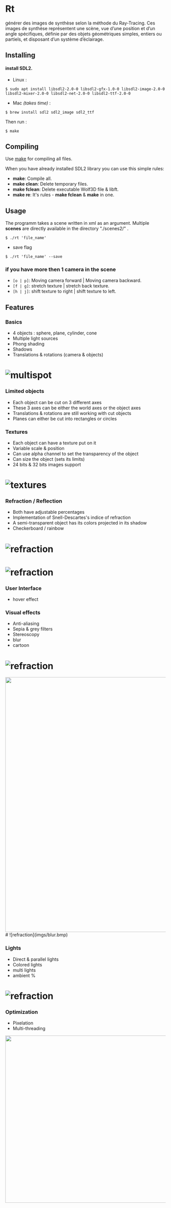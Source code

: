 # Rt
générer des images de synthèse selon la méthode du Ray-Tracing. Ces images de synthèse représentent une scène, vue d’une position et d’un angle spécifiques, définie par des objets géométriques simples, entiers ou partiels, et disposant d’un système d’éclairage.

## Installing
####  install SDL2.<br>
- Linux :
```
$ sudo apt install libsdl2-2.0-0 libsdl2-gfx-1.0-0 libsdl2-image-2.0-0 libsdl2-mixer-2.0-0 libsdl2-net-2.0-0 libsdl2-ttf-2.0-0
```
- Mac _(takes time)_ :
```
$ brew install sdl2 sdl2_image sdl2_ttf
```
Then run :
```
$ make
```
## Compiling

Use [make](https://en.wikipedia.org/wiki/Makefile) for compiling all files.

When you have already installed SDL2 library you can use this simple rules:
- **make**: Compile all.
- **make clean**: Delete temporary files.
- **make fclean**: Delete executable Wolf3D file & libft.
- **make re**: It's rules - **make fclean** & **make** in one.
## Usage
The programm takes a scene written in xml as an argument. Multiple **scenes** are directly available in the directory "./scenes2/" .
```
$ ./rt 'file_name'
```
- save flag

```
$ ./rt 'file_name' --save
```
### if you have more then 1 camera in the scene
- `[o | p]`: Moving camera forward | Moving camera backward.
- `[f | g]`: stretch texture | stretch back texture.
- `[h | j]`: shift texture to right | shift texture to left.

## Features
### Basics
- 4 objects : sphere, plane, cylinder, cone
- Multiple light sources
- Phong shading
- Shadows
- Translations & rotations (camera & objects)

# ![multispot](./imgs/multi.bmp)

### Limited objects
- Each object can be cut on 3 different axes
- These 3 axes can be either the world axes or the object axes
- Translations & rotations are still working with cut objects
- Planes can either be cut into rectangles or circles

### Textures
- Each object can have a texture put on it
- Variable scale & position
- Can use alpha channel to set the transparency of the object
- Can size the object (sets its limits)
- 24 bits & 32 bits images support
# ![textures](imgs/room.bmp)
### Refraction / Reflection
- Both have adjustable percentages
- Implementation of Snell-Descartes's indice of refraction
- A semi-transparent object has its colors projected in its shadow
- Checkerboard / rainbow
# ![refraction](imgs/ref.bmp)
# ![refraction](imgs/scenee.bmp)

### User Interface
- hover effect

### Visual effects
- Anti-aliasing
- Sepia & grey filters
- Stereoscopy
- blur
- cartoon
# ![refraction](imgs/sepia.bmp)
<img src="imgs/aba.png" height="800" width="800">
# ![refraction](imgs/blur.bmp)

### Lights
- Direct & parallel lights
- Colored lights
- multi lights
- ambient %

# ![refraction](imgs/f-22_raptor.bmp)

### Optimization
- Pixelation
- Multi-threading

<img src="imgs/ap.png" width="837" height="525">
